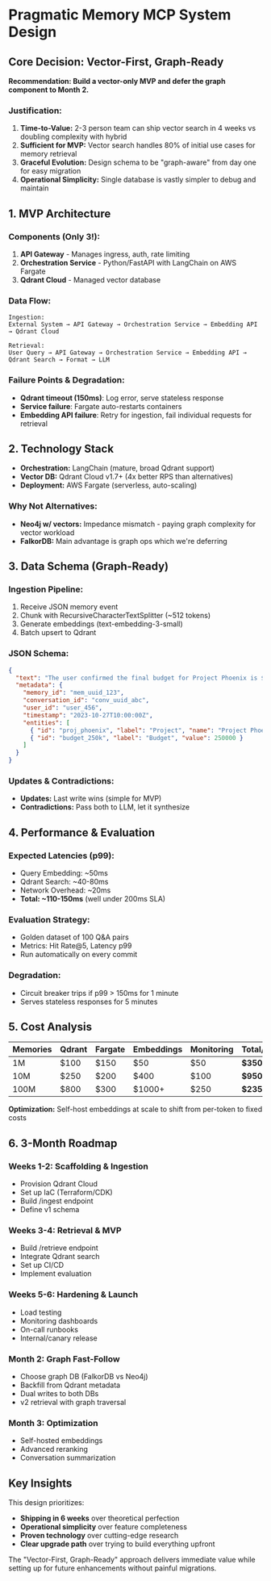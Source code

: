 # Pragmatic Memory MCP System Design

## Core Decision: Vector-First, Graph-Ready

**Recommendation: Build a vector-only MVP and defer the graph component to Month 2.**

### Justification:
1. **Time-to-Value:** 2-3 person team can ship vector search in 4 weeks vs doubling complexity with hybrid
2. **Sufficient for MVP:** Vector search handles 80% of initial use cases for memory retrieval
3. **Graceful Evolution:** Design schema to be "graph-aware" from day one for easy migration
4. **Operational Simplicity:** Single database is vastly simpler to debug and maintain

## 1. MVP Architecture

### Components (Only 3!):
1. **API Gateway** - Manages ingress, auth, rate limiting
2. **Orchestration Service** - Python/FastAPI with LangChain on AWS Fargate
3. **Qdrant Cloud** - Managed vector database

### Data Flow:
```
Ingestion:
External System → API Gateway → Orchestration Service → Embedding API → Qdrant Cloud

Retrieval:
User Query → API Gateway → Orchestration Service → Embedding API → Qdrant Search → Format → LLM
```

### Failure Points & Degradation:
- **Qdrant timeout (150ms)**: Log error, serve stateless response
- **Service failure**: Fargate auto-restarts containers
- **Embedding API failure**: Retry for ingestion, fail individual requests for retrieval

## 2. Technology Stack

- **Orchestration:** LangChain (mature, broad Qdrant support)
- **Vector DB:** Qdrant Cloud v1.7+ (4x better RPS than alternatives)
- **Deployment:** AWS Fargate (serverless, auto-scaling)

### Why Not Alternatives:
- **Neo4j w/ vectors:** Impedance mismatch - paying graph complexity for vector workload
- **FalkorDB:** Main advantage is graph ops which we're deferring

## 3. Data Schema (Graph-Ready)

### Ingestion Pipeline:
1. Receive JSON memory event
2. Chunk with RecursiveCharacterTextSplitter (~512 tokens)
3. Generate embeddings (text-embedding-3-small)
4. Batch upsert to Qdrant

### JSON Schema:
```json
{
  "text": "The user confirmed the final budget for Project Phoenix is $250,000.",
  "metadata": {
    "memory_id": "mem_uuid_123",
    "conversation_id": "conv_uuid_abc",
    "user_id": "user_456",
    "timestamp": "2023-10-27T10:00:00Z",
    "entities": [
      { "id": "proj_phoenix", "label": "Project", "name": "Project Phoenix" },
      { "id": "budget_250k", "label": "Budget", "value": 250000 }
    ]
  }
}
```

### Updates & Contradictions:
- **Updates:** Last write wins (simple for MVP)
- **Contradictions:** Pass both to LLM, let it synthesize

## 4. Performance & Evaluation

### Expected Latencies (p99):
- Query Embedding: ~50ms
- Qdrant Search: ~40-80ms
- Network Overhead: ~20ms
- **Total: ~110-150ms** (well under 200ms SLA)

### Evaluation Strategy:
- Golden dataset of 100 Q&A pairs
- Metrics: Hit Rate@5, Latency p99
- Run automatically on every commit

### Degradation:
- Circuit breaker trips if p99 > 150ms for 1 minute
- Serves stateless responses for 5 minutes

## 5. Cost Analysis

| Memories | Qdrant | Fargate | Embeddings | Monitoring | Total/Month |
|----------|--------|---------|------------|------------|-------------|
| 1M | $100 | $150 | $50 | $50 | **$350** |
| 10M | $250 | $200 | $400 | $100 | **$950** |
| 100M | $800 | $300 | $1000+ | $250 | **$2350+** |

**Optimization:** Self-host embeddings at scale to shift from per-token to fixed costs

## 6. 3-Month Roadmap

### Weeks 1-2: Scaffolding & Ingestion
- Provision Qdrant Cloud
- Set up IaC (Terraform/CDK)
- Build /ingest endpoint
- Define v1 schema

### Weeks 3-4: Retrieval & MVP
- Build /retrieve endpoint
- Integrate Qdrant search
- Set up CI/CD
- Implement evaluation

### Weeks 5-6: Hardening & Launch
- Load testing
- Monitoring dashboards
- On-call runbooks
- Internal/canary release

### Month 2: Graph Fast-Follow
- Choose graph DB (FalkorDB vs Neo4j)
- Backfill from Qdrant metadata
- Dual writes to both DBs
- v2 retrieval with graph traversal

### Month 3: Optimization
- Self-hosted embeddings
- Advanced reranking
- Conversation summarization

## Key Insights

This design prioritizes:
- **Shipping in 6 weeks** over theoretical perfection
- **Operational simplicity** over feature completeness
- **Proven technology** over cutting-edge research
- **Clear upgrade path** over trying to build everything upfront

The "Vector-First, Graph-Ready" approach delivers immediate value while setting up for future enhancements without painful migrations.
